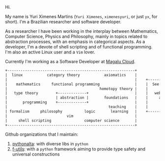 Hi.

My name is Yuri Ximenes Martins (`Yuri Ximenes`, `ximenesyuri`, or just `yx`, for short). I'm a Brazilian researcher and software developer.

As a researcher I have been working in the interplay between Mathematics, Computer Science, Physics and Philosophy, mainly in topics related to abstraction processes, with an emphasis in categorical aspects. As a developer, I'm a devote of shell scripting and of functional programming. I'm also an active Linux user and a `Vim` lover.

Currently I'm working as a Software Developer at [Magalu Cloud](https://magalu.cloud).

```rst
+----------------------------------------------------------+  
|  linux           category theory           axiomatics    |  
|                                                          |    +---------------------------------------------------------------------+  
|    mathematics     functional programming                |    |  See also:                                                          |  
|                                          homotopy theory |    |                                                                     |  
|   type theory        +-------------+                     |    |   website: https://ximenesyuri.com                                  |  
|                      | abstraction |       foundations   |    |     arxiv: https://arxiv.org/a/martins_y_1.html                     |  
|       programming    +-------------+                     |    |       HAL: https://hal.science/search/index/?q=yuri-ximenes-martins |  
|                                              teaching    |    |                                                                     |   
| formalism     philosophy          logic       learning   |    +---------------------------------------------------------------------+  
|                           vim                            |
|     shell scripting               computer science       |
+----------------------------------------------------------+
```

Github organizations that I maintain:
1. [pythonalta](https://github.com/pythonalta): with diverse libs in `python`
2. [f-utils](https://github.com/f-utils): with a `python` framework aiming to provide type safety and universal constructions
